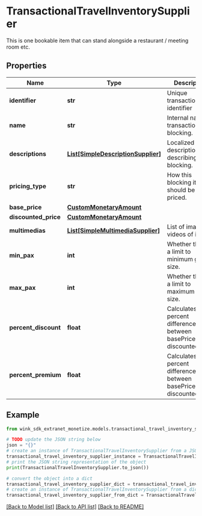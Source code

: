 # TransactionalTravelInventorySupplier

This is one bookable item that can stand alongside a restaurant / meeting room etc.

## Properties

Name | Type | Description | Notes
------------ | ------------- | ------------- | -------------
**identifier** | **str** | Unique transactional identifier | 
**name** | **str** | Internal name of transactional blocking. | 
**descriptions** | [**List[SimpleDescriptionSupplier]**](SimpleDescriptionSupplier.md) | Localized descriptions describing blocking. | 
**pricing_type** | **str** | How this blocking item should be priced. | 
**base_price** | [**CustomMonetaryAmount**](CustomMonetaryAmount.md) |  | 
**discounted_price** | [**CustomMonetaryAmount**](CustomMonetaryAmount.md) |  | 
**multimedias** | [**List[SimpleMultimediaSupplier]**](SimpleMultimediaSupplier.md) | List of images / videos of item. | [optional] 
**min_pax** | **int** | Whether there is a limit to minimum group size. | [optional] 
**max_pax** | **int** | Whether there is a limit to maximum group size. | [optional] 
**percent_discount** | **float** | Calculates the percent difference between basePrice and discountedPrice. | [optional] 
**percent_premium** | **float** | Calculates the percent difference between basePrice and discountedPrice. | [optional] 

## Example

```python
from wink_sdk_extranet_monetize.models.transactional_travel_inventory_supplier import TransactionalTravelInventorySupplier

# TODO update the JSON string below
json = "{}"
# create an instance of TransactionalTravelInventorySupplier from a JSON string
transactional_travel_inventory_supplier_instance = TransactionalTravelInventorySupplier.from_json(json)
# print the JSON string representation of the object
print(TransactionalTravelInventorySupplier.to_json())

# convert the object into a dict
transactional_travel_inventory_supplier_dict = transactional_travel_inventory_supplier_instance.to_dict()
# create an instance of TransactionalTravelInventorySupplier from a dict
transactional_travel_inventory_supplier_from_dict = TransactionalTravelInventorySupplier.from_dict(transactional_travel_inventory_supplier_dict)
```
[[Back to Model list]](../README.md#documentation-for-models) [[Back to API list]](../README.md#documentation-for-api-endpoints) [[Back to README]](../README.md)


